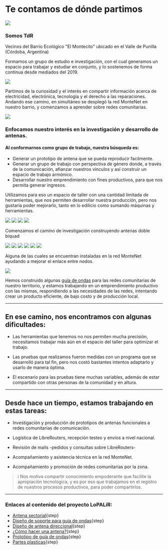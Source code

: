 <!--
SPDX-FileCopyrightText: 2023 Tecnología de Raíz <tecnologiaderaiz@disroot.org>

SPDX-License-Identifier: CC-BY-NC-4.0
-->


<h1>
 Te contamos de dónde partimos
</h1>


<img src="https://i.imgur.com/GyKBlpb.jpg">



### Somos TdR
   
Vecinxs del Barrio Ecológico "El Montecito" ubicado en el Valle de Punilla (Córdoba, Argentina)


Formamos un grupo de estudio e investigación, con el cual generamos un espacio para trabajar y estudiar en conjunto, y lo sostenemos de forma continua desde mediados del 2019.
 
 


![](https://i.imgur.com/lLrzTjU.jpg)



Partimos de la curiosidad y el interés en compartir información acerca de electricidad, electrónica, tecnología y el derecho a las reparaciones.
Andando ese camino, en simultáneo se desplegó la red MonteNet en nuestro barrio, y comenzamos a aprender sobre redes comunitarias.



![](https://i.imgur.com/kKUC4GT.jpg)




### Enfocamos nuestro interés en la investigación y desarrollo de antenas.

#### Al conformarnos como grupo de trabajo, nuestra búsqueda es:

* Generar un prototipo de antena que se pueda reproducir facilmente.
* Generar un grupo de trabajo con perspectiva de género donde, a través de la comunicación, afianzar nuestros vínculos y así construir un espacio de trabajo armónico.
* Desarrollar nuestro emprendimiento con fines productivos, para que nos permita generar ingresos.



Utilizamos para eso un espacio de taller con una cantidad limitada de herramientas, que nos permiten desarrollar nuestra producción, pero nos gustaría poder mejorarlo, tanto en lo edilicio como sumando máquinas y herramientas.



![](https://i.imgur.com/ljebrYh.jpg)
![](https://i.imgur.com/EsKhwjh.jpg)
![](https://i.imgur.com/iYsBOGX.jpg)
![](https://i.imgur.com/3yWspAI.jpg)




Comenzamos el camino de investigación construyendo antenas doble biquad




![](https://i.imgur.com/vWV7acY.jpg)
![](https://i.imgur.com/lvkdowg.jpg)
![](https://i.imgur.com/NS17Tfq.jpg)
![](https://i.imgur.com/xDR5DUN.jpg)
![](https://i.imgur.com/pLAnDUg.jpg)
![](https://i.imgur.com/13lidiH.jpg)



Alguna de las cuales se encuentran instaladas en la red MonteNet ayudando a mejorar el enlace entre nodos.


![](https://i.imgur.com/ADAAuaG.jpg)



Hemos construido algunas [guía de ondas](paso_a_paso_sectorial.html) para las redes comunitarias de nuestro territorio, y estamos trabajando en un emprendimiento productivo con las mismas, respondiendo a las necesidades de las redes, intentando crear un producto eficiente, de bajo costo y de producción local.





___

## En ese camino, nos encontramos con algunas dificultades:

* Las herramientas que tenemos no nos permiten mucha precisión, necesitamos trabajar más aún en el espacio del taller para optimizar el trabajo.

 * Las pruebas que realizamos fueron medidas con un programa que se desarrolló para tal fin, pero nos costó bastantes intentos adaptarlo y usarlo de manera óptima.

 * El escenario para las pruebas tiene muchas variables, además de estar compartido con otras personas de la comunidad y en altura.




---

## Desde hace un tiempo, estamos trabajando en estas tareas:

* Investigación y producción de prototipos de antenas funcionales a redes comunitarias de comunicación.

* Logística de LibreRouters, recepción testeo y envíos a nivel nacional.

*  Revisión de mails -pedidos y consultas sobre LibreRouters-

* Acompañamiento y asistencia técnica en la red MonteNet.

* Acompañamiento y promoción de redes comunitarias por la zona.



>i Nos motiva compartir conocimiento empoderante que facilite la apropiación tecnológica, y es por eso que trabajamos en el registro de nuestros procesos productivos, para poder compartirlos.

---

### Enlaces al contenido del proyecto LoPALiR:


* [Antena sectorial](paso_a_paso_sectorial.md){step}
* [Diseño de soporte para guia de ondas](Diseno_de_soporte_para_guia_de_ondas.md){step}
* [Diseño de antena direccional](diseno_antena_direccional.md){step}
* [¿Cómo hacer una antena?](Como_hacer_una_antena.md){step}
* [Prototipo de guía de ondas](Prototipado.md){step}
* [Partes plasticas](partes_plasticas.md){step}

